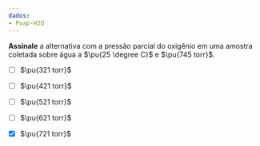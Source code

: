 ```yaml
---
dados: 
- Pvap-H2O
---
```


**Assinale** a alternativa com a pressão parcial do oxigênio em uma amostra coletada sobre água a $\pu{25 \degree C}$ e $\pu{745 torr}$.  

- [ ] $\pu{321 torr}$
- [ ] $\pu{421 torr}$
- [ ] $\pu{521 torr}$
- [ ] $\pu{621 torr}$
- [x] $\pu{721 torr}$



